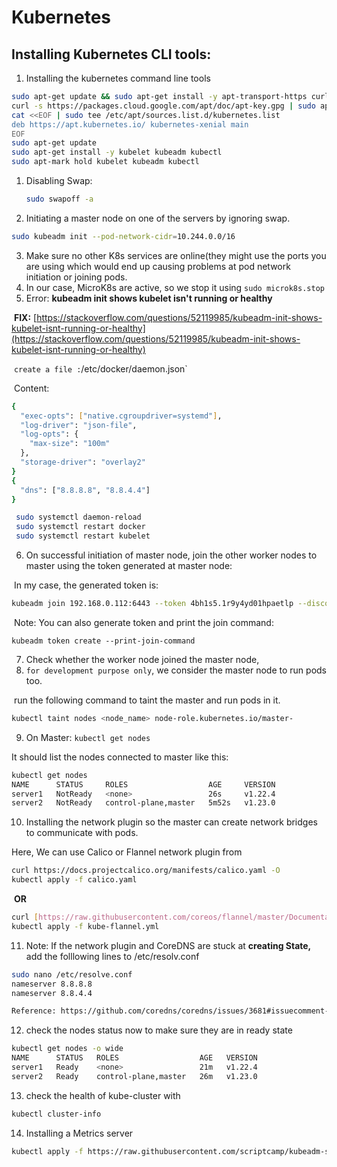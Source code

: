 # Kubernetes

## Installing Kubernetes CLI tools:

1. Installing the kubernetes command line tools

```bash
sudo apt-get update && sudo apt-get install -y apt-transport-https curl
curl -s https://packages.cloud.google.com/apt/doc/apt-key.gpg | sudo apt-key add -
cat <<EOF | sudo tee /etc/apt/sources.list.d/kubernetes.list
deb https://apt.kubernetes.io/ kubernetes-xenial main
EOF
sudo apt-get update
sudo apt-get install -y kubelet kubeadm kubectl
sudo apt-mark hold kubelet kubeadm kubectl
```

1. Disabling Swap:

   ```bash
   sudo swapoff -a
   ```

1. Initiating a master node on one of the servers by ignoring swap.

```bash
sudo kubeadm init --pod-network-cidr=10.244.0.0/16
```

3. Make sure no other K8s services are online(they might use the ports you are using which would end up causing problems at pod network initiation or joining pods.
4. In our case, MicroK8s are active, so we stop it using `sudo microk8s.stop`
5. Error: **kubeadm init shows kubelet isn't running or healthy**

​ **FIX:** [https://stackoverflow.com/questions/52119985/kubeadm-init-shows-kubelet-isnt-running-or-healthy](https://stackoverflow.com/questions/52119985/kubeadm-init-shows-kubelet-isnt-running-or-healthy)

​ `create a file :`/etc/docker/daemon.json`

​ Content:

```bash
{
  "exec-opts": ["native.cgroupdriver=systemd"],
  "log-driver": "json-file",
  "log-opts": {
    "max-size": "100m"
  },
  "storage-driver": "overlay2"
}
{
  "dns": ["8.8.8.8", "8.8.4.4"]
}
```

```bash
 sudo systemctl daemon-reload
 sudo systemctl restart docker
 sudo systemctl restart kubelet

```

6. On successful initiation of master node, join the other worker nodes to master using the token generated at master node:

​ In my case, the generated token is:

```bash
kubeadm join 192.168.0.112:6443 --token 4bh1s5.1r9y4yd01hpaetlp --discovery-token-ca-cert-hash sha256:e89e942e1d9dc5463045c7231dd3d01d026abde4bf953534ee182632ee62f39a
```

​ Note: You can also generate token and print the join command:

`kubeadm token create --print-join-command`

7. Check whether the worker node joined the master node,
8. `for development purpose only`, we consider the master node to run pods too.

​ run the following command to taint the master and run pods in it.

```bash
kubectl taint nodes <node_name> node-role.kubernetes.io/master-
```

9. On Master: `kubectl get nodes`

It should list the nodes connected to master like this:

```bash
kubectl get nodes
NAME      STATUS     ROLES                  AGE     VERSION
server1   NotReady   <none>                 26s     v1.22.4
server2   NotReady   control-plane,master   5m52s   v1.23.0
```

10. Installing the network plugin so the master can create network bridges to communicate with pods.

Here, We can use Calico or Flannel network plugin from

```bash
curl https://docs.projectcalico.org/manifests/calico.yaml -O
kubectl apply -f calico.yaml
```

​ **OR**

```bash
curl [https://raw.githubusercontent.com/coreos/flannel/master/Documentation/kube-flannel.yml](https://raw.githubusercontent.com/coreos/flannel/master/Documentation/kube-flannel.yml) -O
kubectl apply -f kube-flannel.yml
```

11. Note: If the network plugin and CoreDNS are stuck at **creating State,** add the folllowing lines to /etc/resolv.conf

```bash
sudo nano /etc/resolve.conf
nameserver 8.8.8.8
nameserver 8.8.4.4

Reference: https://github.com/coredns/coredns/issues/3681#issuecomment-592997864
```

12. check the nodes status now to make sure they are in ready state

```bash
kubectl get nodes -o wide
NAME      STATUS   ROLES                  AGE   VERSION
server1   Ready    <none>                 21m   v1.22.4
server2   Ready    control-plane,master   26m   v1.23.0
```

13. check the health of kube-cluster with

```bash
kubectl cluster-info
```

14. Installing a Metrics server

```bash
kubectl apply -f https://raw.githubusercontent.com/scriptcamp/kubeadm-scripts/main/manifests/metrics-server.yaml
```
